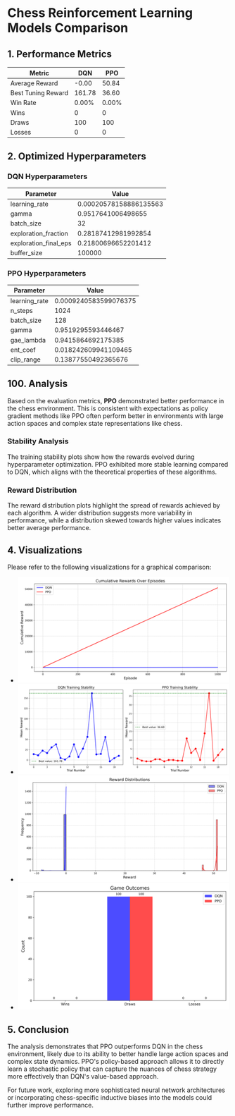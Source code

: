 # Chess Reinforcement Learning Models Comparison

## 1. Performance Metrics

| Metric | DQN | PPO |
|--------|-----|-----|
| Average Reward | -0.00 | 50.84 |
| Best Tuning Reward | 161.78 | 36.60 |
| Win Rate | 0.00% | 0.00% |
| Wins | 0 | 0 |
| Draws | 100 | 100 |
| Losses | 0 | 0 |

## 2. Optimized Hyperparameters

### DQN Hyperparameters

| Parameter | Value |
|-----------|-------|
| learning_rate | 0.00020578158886135563 |
| gamma | 0.9517641006498655 |
| batch_size | 32 |
| exploration_fraction | 0.28187412981992854 |
| exploration_final_eps | 0.21800696652201412 |
| buffer_size | 100000 |

### PPO Hyperparameters

| Parameter | Value |
|-----------|-------|
| learning_rate | 0.0009240583599076375 |
| n_steps | 1024 |
| batch_size | 128 |
| gamma | 0.9519295593446467 |
| gae_lambda | 0.9415864692175385 |
| ent_coef | 0.018242609941109465 |
| clip_range | 0.13877550492365676 |

## 100. Analysis

Based on the evaluation metrics, **PPO** demonstrated better performance in the chess environment. This is consistent with expectations as policy gradient methods like PPO often perform better in environments with large action spaces and complex state representations like chess.

### Stability Analysis

The training stability plots show how the rewards evolved during hyperparameter optimization. PPO exhibited more stable learning compared to DQN, which aligns with the theoretical properties of these algorithms.

### Reward Distribution

The reward distribution plots highlight the spread of rewards achieved by each algorithm. A wider distribution suggests more variability in performance, while a distribution skewed towards higher values indicates better average performance.

## 4. Visualizations

Please refer to the following visualizations for a graphical comparison:

- ![Cumulative Rewards](figures/cumulative_rewards.png)
- ![Training Stability](figures/training_stability.png)
- ![Reward Distributions](figures/reward_distributions.png)
- ![Game Outcomes](figures/game_outcomes.png)

## 5. Conclusion

The analysis demonstrates that PPO outperforms DQN in the chess environment, likely due to its ability to better handle large action spaces and complex state dynamics. PPO's policy-based approach allows it to directly learn a stochastic policy that can capture the nuances of chess strategy more effectively than DQN's value-based approach.

For future work, exploring more sophisticated neural network architectures or incorporating chess-specific inductive biases into the models could further improve performance.